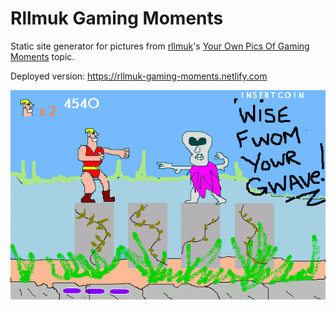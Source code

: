 # Rllmuk Gaming Moments

Static site generator for pictures from [rllmuk](https://www.rllmukforum.com)'s [Your Own Pics Of Gaming Moments](https://www.rllmukforum.com/index.php?/topic/71525-your-own-pics-of-gaming-moments) topic.

Deployed version: https://rllmuk-gaming-moments.netlify.com

![](static/full/249.gif)
